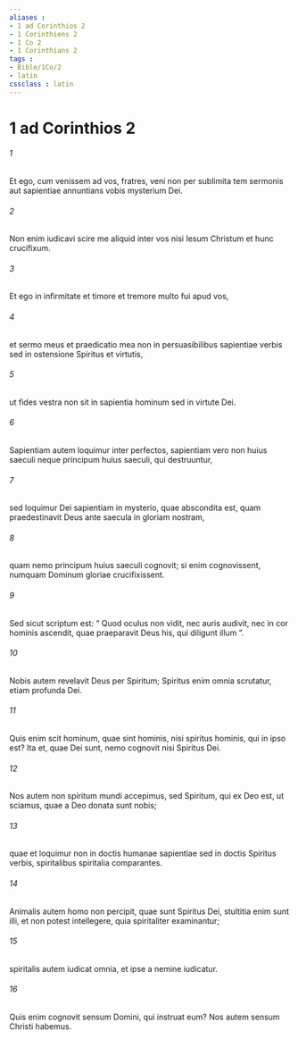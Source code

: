 ```yaml
---
aliases : 
- 1 ad Corinthios 2
- 1 Corinthiens 2
- 1 Co 2
- 1 Corinthians 2
tags : 
- Bible/1Co/2
- latin
cssclass : latin
---
```


# 1 ad Corinthios 2

###### 1
Et ego, cum venissem ad vos, fratres, veni non per sublimita tem sermonis aut sapientiae annuntians vobis mysterium Dei. 
###### 2
Non enim iudicavi scire me aliquid inter vos nisi Iesum Christum et hunc crucifixum. 
###### 3
Et ego in infirmitate et timore et tremore multo fui apud vos, 
###### 4
et sermo meus et praedicatio mea non in persuasibilibus sapientiae verbis sed in ostensione Spiritus et virtutis, 
###### 5
ut fides vestra non sit in sapientia hominum sed in virtute Dei.
###### 6
Sapientiam autem loquimur inter perfectos, sapientiam vero non huius saeculi neque principum huius saeculi, qui destruuntur, 
###### 7
sed loquimur Dei sapientiam in mysterio, quae abscondita est, quam praedestinavit Deus ante saecula in gloriam nostram, 
###### 8
quam nemo principum huius saeculi cognovit; si enim cognovissent, numquam Dominum gloriae crucifixissent. 
###### 9
Sed sicut scriptum est: “ Quod oculus non vidit, nec auris audivit, nec in cor hominis ascendit, quae praeparavit Deus his, qui diligunt illum ”.
###### 10
Nobis autem revelavit Deus per Spiritum; Spiritus enim omnia scrutatur, etiam profunda Dei. 
###### 11
Quis enim scit hominum, quae sint hominis, nisi spiritus hominis, qui in ipso est? Ita et, quae Dei sunt, nemo cognovit nisi Spiritus Dei. 
###### 12
Nos autem non spiritum mundi accepimus, sed Spiritum, qui ex Deo est, ut sciamus, quae a Deo donata sunt nobis; 
###### 13
quae et loquimur non in doctis humanae sapientiae sed in doctis Spiritus verbis, spiritalibus spiritalia comparantes. 
###### 14
Animalis autem homo non percipit, quae sunt Spiritus Dei, stultitia enim sunt illi, et non potest intellegere, quia spiritaliter examinantur; 
###### 15
spiritalis autem iudicat omnia, et ipse a nemine iudicatur.
###### 16
Quis enim cognovit sensum Domini, qui instruat eum? Nos autem sensum Christi habemus.
